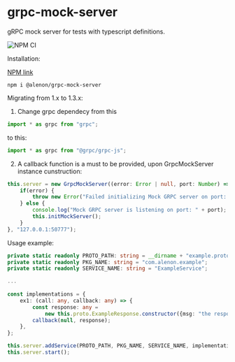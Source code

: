 # grpc-mock-server
gRPC mock server for tests with typescript definitions.

![NPM CI](https://github.com/alenon/grpc-mock-server/workflows/NPM%20CI/badge.svg)

Installation:

[NPM link](https://www.npmjs.com/package/@alenon/grpc-mock-server)

`npm i @alenon/grpc-mock-server`

Migrating from 1.x to 1.3.x:
1. Change grpc dependecy from this
```typescript
import * as grpc from "grpc";
```
to this:
```typescript
import * as grpc from "@grpc/grpc-js";
```

2. A callback function is a must to be provided, upon GrpcMockServer instance cunstruction:
```typescript
this.server = new GrpcMockServer((error: Error | null, port: Number) => {
    if(error) {
        throw new Error("Failed initializing Mock GRPC server on port: " + port);
    } else {
        console.log("Mock GRPC server is listening on port: " + port);
        this.initMockServer();
    }
}, "127.0.0.1:50777");
```          

Usage example:
```typescript
private static readonly PROTO_PATH: string = __dirname + "example.proto";
private static readonly PKG_NAME: string = "com.alenon.example";
private static readonly SERVICE_NAME: string = "ExampleService";

...
    
const implementations = {
    ex1: (call: any, callback: any) => {
        const response: any =
            new this.proto.ExampleResponse.constructor({msg: "the response message"});
        callback(null, response);
    },
};

this.server.addService(PROTO_PATH, PKG_NAME, SERVICE_NAME, implementations);
this.server.start();
```
